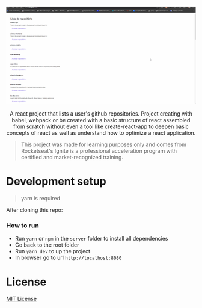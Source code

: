 <p align="center">

  <img src=".github/github-explorer.gif" />
  
  <p align="center">
  A react project that lists a user's github repositories. Project creating with babel, webpack or be created with a basic structure of react assembled from scratch without even a tool like create-react-app to deepen basic concepts of react as well as understand how to optimize a react application.
  </p>

> This project was made for learning purposes only and comes from Rocketseat's Ignite is a professional acceleration program with certified and market-recognized training.

</p>

# Development setup

> yarn is required

After cloning this repo:

### How to run

- Run `yarn` or `npm` in the `server` folder to install all dependencies
- Go back to the root folder
- Run `yarn dev` to up the project
- In browser go to url `http://localhost:8080`

# License

[MIT License](/LICENSE)
